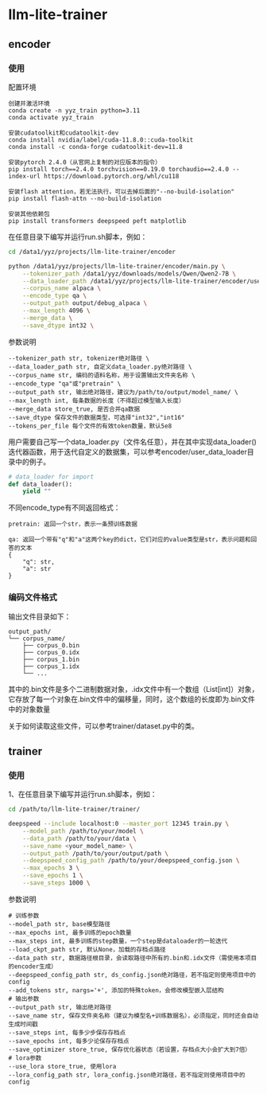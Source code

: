 # llm-lite-trainer

## encoder

### 使用

配置环境

```text
创建并激活环境
conda create -n yyz_train python=3.11
conda activate yyz_train

安装cudatoolkit和cudatoolkit-dev
conda install nvidia/label/cuda-11.8.0::cuda-toolkit
conda install -c conda-forge cudatoolkit-dev=11.8

安装pytorch 2.4.0（从官网上复制的对应版本的指令）
pip install torch==2.4.0 torchvision==0.19.0 torchaudio==2.4.0 --index-url https://download.pytorch.org/whl/cu118

安装flash attention，若无法执行，可以去掉后面的"--no-build-isolation"
pip install flash-attn --no-build-isolation

安装其他依赖包
pip install transformers deepspeed peft matplotlib
```


在任意目录下编写并运行run.sh脚本，例如：

```bash
cd /data1/yyz/projects/llm-lite-trainer/encoder

python /data1/yyz/projects/llm-lite-trainer/encoder/main.py \
    --tokenizer_path /data1/yyz/downloads/models/Qwen/Qwen2-7B \
    --data_loader_path /data1/yyz/projects/llm-lite-trainer/encoder/user_data_loader/alpaca.py \
    --corpus_name alpaca \
    --encode_type qa \
    --output_path output/debug_alpaca \
    --max_length 4096 \
    --merge_data \
    --save_dtype int32 \
```

参数说明

```text
--tokenizer_path str, tokenizer绝对路径 \
--data_loader_path str, 自定义data_loader.py绝对路径 \
--corpus_name str, 编码的语料名称，用于设置输出文件夹名称 \
--encode_type "qa"或"pretrain" \
--output_path str, 输出绝对路径，建议为/path/to/output/model_name/ \
--max_length int, 每条数据的长度（不得超过模型输入长度）
--merge_data store_true, 是否合并qa数据
--save_dtype 保存文件的数据类型，可选择"int32","int16"
--tokens_per_file 每个文件的有效token数量，默认5e8
```



用户需要自己写一个data_loader.py（文件名任意），并在其中实现data_loader()迭代器函数，用于迭代自定义的数据集，可以参考encoder/user_data_loader目录中的例子。

```py
# data_loader for import
def data_loader():
    yield ""
```

不同encode_type有不同返回格式：

```
pretrain: 返回一个str，表示一条预训练数据

qa: 返回一个带有"q"和"a"这两个key的dict，它们对应的value类型是str，表示问题和回答的文本
{
	"q": str,
	"a": str
}
```



### 编码文件格式

输出文件目录如下：

```text
output_path/
└── corpus_name/
    ├── corpus_0.bin
    ├── corpus_0.idx
    ├── corpus_1.bin
    ├── corpus_1.idx
    └── ...
```

其中的.bin文件是多个二进制数据对象，.idx文件中有一个数组（List[int]）对象，它存放了每一个对象在.bin文件中的偏移量，同时，这个数组的长度即为.bin文件中的对象数量

关于如何读取这些文件，可以参考trainer/dataset.py中的类。



## trainer

### 使用

1、在任意目录下编写并运行run.sh脚本，例如：

```bash
cd /path/to/llm-lite-trainer/trainer/

deepspeed --include localhost:0 --master_port 12345 train.py \
    --model_path /path/to/your/model \
    --data_path /path/to/your/data \
    --save_name <your_model_name> \
    --output_path /path/to/your/output/path \
    --deepspeed_config_path /path/to/your/deepspeed_config.json \
    --max_epochs 3 \
    --save_epochs 1 \
    --save_steps 1000 \
```

参数说明

```text
# 训练参数
--model_path str, base模型路径
--max_epochs int, 最多训练的epoch数量
--max_steps int, 最多训练的step数量，一个step是dataloader的一轮迭代
--load_ckpt_path str, 默认None，加载的存档点路径
--data_path str, 数据路径根目录，会读取路径中所有的.bin和.idx文件（需使用本项目的encoder生成）
--deepspeed_config_path str, ds_config.json绝对路径，若不指定则使用项目中的config
--add_tokens str, nargs='+', 添加的特殊token，会修改模型嵌入层结构
# 输出参数
--output_path str, 输出绝对路径
--save_name str, 保存文件夹名称（建议为模型名+训练数据名），必须指定，同时还会自动生成时间戳
--save_steps int, 每多少步保存存档点
--save_epochs int, 每多少论保存存档点
--save_optimizer store_true, 保存优化器状态（若设置，存档点大小会扩大到7倍）
# lora参数
--use_lora store_true, 使用lora
--lora_config_path str, lora_config.json绝对路径，若不指定则使用项目中的config
```

